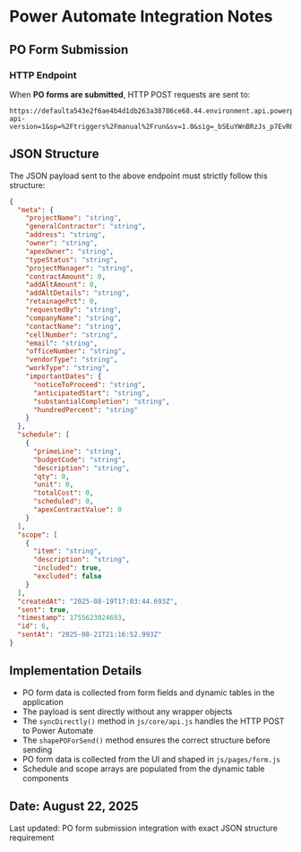 # Power Automate Integration Notes

## PO Form Submission

### HTTP Endpoint
When **PO forms are submitted**, HTTP POST requests are sent to:
```
https://defaulta543e2f6ae4b4d1db263a38786ce68.44.environment.api.powerplatform.com:443/powerautomate/automations/direct/workflows/146de521bc3a415d9dbbdfec5476be38/triggers/manual/paths/invoke/?api-version=1&sp=%2Ftriggers%2Fmanual%2Frun&sv=1.0&sig=_bSEuYWnBRzJs_p7EvROZXVi6KLitzuyOtIlD7lEqLA
```

## JSON Structure
The JSON payload sent to the above endpoint must strictly follow this structure:

```json
{
  "meta": {
    "projectName": "string",
    "generalContractor": "string", 
    "address": "string",
    "owner": "string",
    "apexOwner": "string",
    "typeStatus": "string",
    "projectManager": "string",
    "contractAmount": 0,
    "addAltAmount": 0,
    "addAltDetails": "string",
    "retainagePct": 0,
    "requestedBy": "string",
    "companyName": "string",
    "contactName": "string",
    "cellNumber": "string",
    "email": "string",
    "officeNumber": "string",
    "vendorType": "string",
    "workType": "string",
    "importantDates": {
      "noticeToProceed": "string",
      "anticipatedStart": "string", 
      "substantialCompletion": "string",
      "hundredPercent": "string"
    }
  },
  "schedule": [
    {
      "primeLine": "string",
      "budgetCode": "string",
      "description": "string",
      "qty": 0,
      "unit": 0,
      "totalCost": 0,
      "scheduled": 0,
      "apexContractValue": 0
    }
  ],
  "scope": [
    {
      "item": "string",
      "description": "string", 
      "included": true,
      "excluded": false
    }
  ],
  "createdAt": "2025-08-19T17:03:44.693Z",
  "sent": true,
  "timestamp": 1755623024693,
  "id": 6,
  "sentAt": "2025-08-21T21:16:52.993Z"
}
```

## Implementation Details
- PO form data is collected from form fields and dynamic tables in the application
- The payload is sent directly without any wrapper objects  
- The `syncDirectly()` method in `js/core/api.js` handles the HTTP POST to Power Automate
- The `shapePOForSend()` method ensures the correct structure before sending
- PO form data is collected from the UI and shaped in `js/pages/form.js`
- Schedule and scope arrays are populated from the dynamic table components

## Date: August 22, 2025
Last updated: PO form submission integration with exact JSON structure requirement
